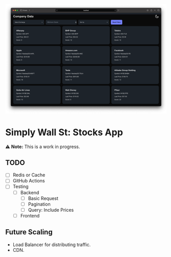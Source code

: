 ![SWS App Screenshot](/_docs/sws-screenshot.png)

# Simply Wall St: Stocks App

⚠️ **Note:** This is a work in progress.

## TODO

- [ ] Redis or Cache
- [ ] GitHub Actions
- [ ] Testing
  - [ ] Backend
    - [ ] Basic Request
    - [ ] Pagination
    - [ ] Query: Include Prices
  - [ ] Frontend

## Future Scaling

 * Load Balancer for distributing traffic.
 * CDN.